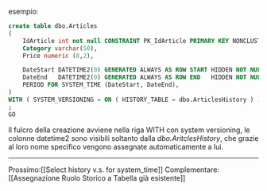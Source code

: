 esempio:
```SQL
create table dbo.Articles
(
	IdArticle int not null CONSTRAINT PK_IdArticle PRIMARY KEY NONCLUSTERED,
	Category varchar(50),
	Price numeric (8,2),

	DateStart DATETIME2(0) GENERATED ALWAYS AS ROW START HIDDEN NOT NULL,  --l'attributo HIDDEN non le visualizza nela select
	DateEnd   DATETIME2(0) GENERATED ALWAYS AS ROW END   HIDDEN NOT NULL,
	PERIOD FOR SYSTEM_TIME (DateStart, DateEnd),
)
WITH ( SYSTEM_VERSIONING = ON ( HISTORY_TABLE = dbo.ArticlesHistory ) ); -- indicare il nome è facoltativo
;
GO
```
Il fulcro della creazione avviene nella riga WITH con system versioning, le colonne datetime2 sono visibili soltanto dalla *dbo.AritclesHistory*, che grazie al loro nome specifico vengono assegnate automaticamente a lui.

---
Prossimo:[[Select history v.s. for system_time]]
Complementare: [[Assegnazione Ruolo Storico a Tabella già esistente]]